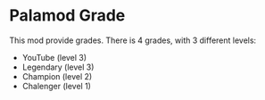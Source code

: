 # Palamod Grade

This mod provide grades.
There is 4 grades, with 3 different levels:

- YouTube (level 3)
- Legendary (level 3)
- Champion (level 2)
- Chalenger (level 1)
